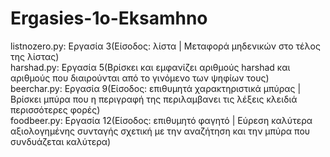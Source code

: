 # Ergasies-1o-Eksamhno

listnozero.py: Εργασία 3(Είσοδος: λίστα | Μεταφορά μηδενικών στο τέλος της λίστας)<br />
harshad.py:    Εργασία 5(Βρίσκει και εμφανίζει αριθμούς harshad και αριθμούς που διαιρούνται από το γινόμενο των ψηφίων τους)<br />
beerchar.py:   Εργασία 9(Είσοδος: επιθυμητά χαρακτηριστικά μπύρας | Βρίσκει μπύρα που η περιγραφή της περιλαμβανει τις λέξεις κλειδιά περισσότερες φορές)<br />
foodbeer.py:   Εργασία 12(Είσοδος: επιθυμητό φαγητό | Εύρεση καλύτερα αξιολογημένης συνταγής σχετική με την αναζήτηση και την μπύρα που συνδυάζεται καλύτερα)
